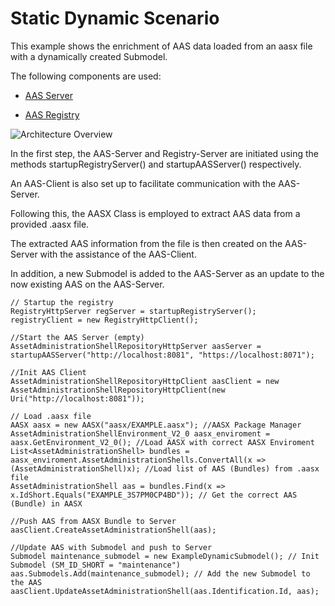 # Static Dynamic  Scenario
This example shows the enrichment of AAS data loaded from an aasx file with a dynamically created Submodel. 

The following components are used: 

* [AAS Server](https://wiki.eclipse.org/BaSyx_/_Documentation_/_Components_/_AAS_Server)

* [AAS Registry](https://wiki.eclipse.org/BaSyx_/_Documentation_/_Components_/_Registry)

![Architecture Overview](https://wiki.eclipse.org/images/thumb/c/cb/StaticDynamicScenario.png/600px-StaticDynamicScenario.png)



In the first step, the AAS-Server and Registry-Server are initiated using the methods startupRegistryServer() and startupAASServer() respectively.

An AAS-Client is also set up to facilitate communication with the AAS-Server.

Following this, the AASX Class is employed to extract AAS data from a provided .aasx file.

The extracted AAS information from the file is then created on the AAS-Server with the assistance of the AAS-Client.

In addition, a new Submodel is added to the AAS-Server as an update to the now existing AAS on the AAS-Server.


```
// Startup the registry
RegistryHttpServer regServer = startupRegistryServer();
registryClient = new RegistryHttpClient();

//Start the AAS Server (empty)
AssetAdministrationShellRepositoryHttpServer aasServer = startupAASServer("http://localhost:8081", "https://localhost:8071");

//Init AAS Client
AssetAdministrationShellRepositoryHttpClient aasClient = new AssetAdministrationShellRepositoryHttpClient(new Uri("http://localhost:8081"));

// Load .aasx file
AASX aasx = new AASX("aasx/EXAMPLE.aasx"); //AASX Package Manager
AssetAdministrationShellEnvironment_V2_0 aasx_enviroment = aasx.GetEnvironment_V2_0(); //Load AASX with correct AASX Enviroment
List<AssetAdministrationShell> bundles = aasx_enviroment.AssetAdministrationShells.ConvertAll(x => (AssetAdministrationShell)x); //Load list of AAS (Bundles) from .aasx file
AssetAdministrationShell aas = bundles.Find(x => x.IdShort.Equals("EXAMPLE_3S7PM0CP4BD")); // Get the correct AAS (Bundle) in AASX 

//Push AAS from AASX Bundle to Server
aasClient.CreateAssetAdministrationShell(aas);

//Update AAS with Submodel and push to Server
Submodel maintenance_submodel = new ExampleDynamicSubmodel(); // Init Submodel (SM_ID_SHORT = "maintenance")
aas.Submodels.Add(maintenance_submodel); // Add the new Submodel to the AAS
aasClient.UpdateAssetAdministrationShell(aas.Identification.Id, aas);
